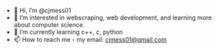 - 👋 Hi, I’m @cjmess01
- 👀 I’m interested in webscraping, web development, and learning more about computer science.
- 🌱 I’m currently learning c++, c, python
- 📫 How to reach me - my email: cjmess01@gmail.com

<!---
cjmess01/cjmess01 is a ✨ special ✨ repository because its `README.md` (this file) appears on your GitHub profile.
You can click the Preview link to take a look at your changes.
--->

